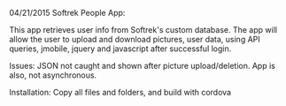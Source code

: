 04/21/2015
Softrek People App:

This app retrieves user info from Softrek's custom database. The app will allow the user to upload and download pictures, user data, using API queries, jmobile, jquery and javascript after successful login.

Issues: JSON not caught and shown after picture upload/deletion. App is also, not asynchronous.

Installation: Copy all files and folders, and build with cordova
